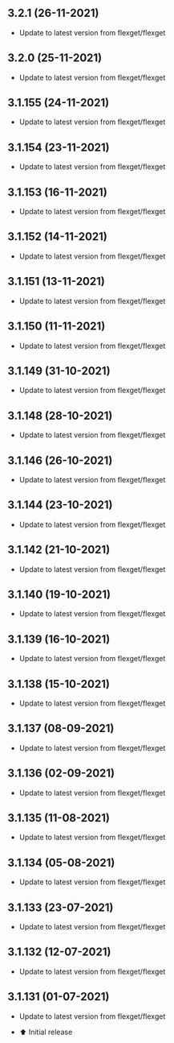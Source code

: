 
## 3.2.1 (26-11-2021)
- Update to latest version from flexget/flexget

## 3.2.0 (25-11-2021)
- Update to latest version from flexget/flexget

## 3.1.155 (24-11-2021)
- Update to latest version from flexget/flexget

## 3.1.154 (23-11-2021)
- Update to latest version from flexget/flexget

## 3.1.153 (16-11-2021)
- Update to latest version from flexget/flexget

## 3.1.152 (14-11-2021)
- Update to latest version from flexget/flexget

## 3.1.151 (13-11-2021)
- Update to latest version from flexget/flexget

## 3.1.150 (11-11-2021)
- Update to latest version from flexget/flexget

## 3.1.149 (31-10-2021)
- Update to latest version from flexget/flexget

## 3.1.148 (28-10-2021)
- Update to latest version from flexget/flexget

## 3.1.146 (26-10-2021)
- Update to latest version from flexget/flexget

## 3.1.144 (23-10-2021)
- Update to latest version from flexget/flexget

## 3.1.142 (21-10-2021)
- Update to latest version from flexget/flexget

## 3.1.140 (19-10-2021)
- Update to latest version from flexget/flexget

## 3.1.139 (16-10-2021)
- Update to latest version from flexget/flexget

## 3.1.138 (15-10-2021)
- Update to latest version from flexget/flexget

## 3.1.137 (08-09-2021)
- Update to latest version from flexget/flexget

## 3.1.136 (02-09-2021)
- Update to latest version from flexget/flexget

## 3.1.135 (11-08-2021)
- Update to latest version from flexget/flexget

## 3.1.134 (05-08-2021)
- Update to latest version from flexget/flexget

## 3.1.133 (23-07-2021)
- Update to latest version from flexget/flexget

## 3.1.132 (12-07-2021)
- Update to latest version from flexget/flexget

## 3.1.131 (01-07-2021)
- Update to latest version from flexget/flexget

- :arrow_up: Initial release
